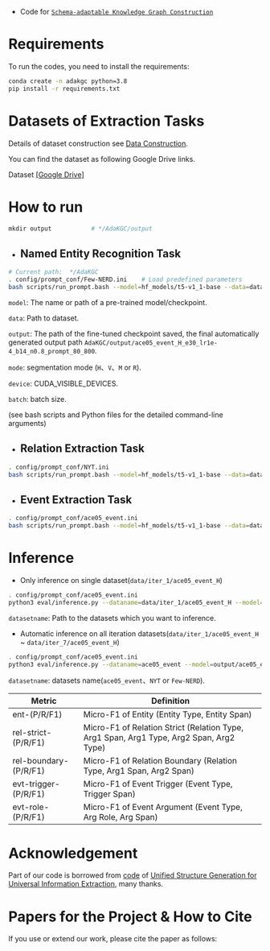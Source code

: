 - Code for [`Schema-adaptable Knowledge Graph Construction`]()


# Requirements

To run the codes, you need to install the requirements:

``` bash
conda create -n adakgc python=3.8
pip install -r requirements.txt

```



# Datasets of Extraction Tasks

Details of dataset construction see [Data Construction](dataset_construct/README.md).

You can find the dataset as following Google Drive links.

Dataset [[Google Drive]]()



# How to run

```python
mkdir output           # */AdaKGC/output
```

+ ## Named Entity Recognition Task

```bash
# Current path:  */AdaKGC
. config/prompt_conf/Few-NERD.ini    # Load predefined parameters
bash scripts/run_prompt.bash --model=hf_models/t5-v1_1-base --data=data/iter_1/Few-NERD_H --output=output/Few-NERD --mode=H --device=0 --batch=16

```

`model`:  The name or path of a pre-trained model/checkpoint.

`data`: Path to dataset.

`output`: The path of the fine-tuned checkpoint saved, the final automatically generated output path `AdaKGC/output/ace05_event_H_e30_lr1e-4_b14_n0.8_prompt_80_800`.

`mode`: segmentation mode (`H`、`V`、`M` or `R`).

`device`: CUDA_VISIBLE_DEVICES.

`batch`: batch size.

(see bash scripts and Python files for the detailed command-line arguments)

+ ## Relation Extraction Task


```bash
. config/prompt_conf/NYT.ini    
bash scripts/run_prompt.bash --model=hf_models/t5-v1_1-base --data=data/iter_1/NYT_H --output=output/NYT --mode=H --device=0 --batch=16
```



+ ## Event Extraction Task

```bash
. config/prompt_conf/ace05_event.ini    
bash scripts/run_prompt.bash --model=hf_models/t5-v1_1-base --data=data/iter_1/ace05_event_H --output=output/ace05_event --mode=H --device=0 --batch=16
```



# Inference

* Only inference on single dataset(`data/iter_1/ace05_event_H`)

```bash
. config/prompt_conf/ace05_event.ini
python3 eval/inference.py --dataname=data/iter_1/ace05_event_H --model=output/ace05_event_H_e30_lr1e-4_b14_n0.8_prompt_80_800 --task=event --cuda=0 --mode=H --use_ssi=${use_ssi} --use_task=${use_task} --use_prompt=${use_prompt} --prompt_len=${prompt_len} --prompt_dim=${prompt_dim}

```

`datasetname`: Path to the datasets which you want to inference.

* Automatic inference on all iteration datasets(`data/iter_1/ace05_event_H` ~ `data/iter_7/ace05_event_H`)

```bash
. config/prompt_conf/ace05_event.ini
python3 eval/inference.py --dataname=ace05_event --model=output/ace05_event_H_e30_lr1e-4_b14_n0.8_prompt_80_800 --task=event --cuda=0 --mode=H --use_ssi=${use_ssi} --use_task=${use_task} --use_prompt=${use_prompt} --prompt_len=${prompt_len} --prompt_dim=${prompt_dim}

```

`datasetname`: datasets name(`ace05_event`、`NYT` or `Few-NERD`).

| Metric      | Definition |
| ----------- | ----------- |
| ent-(P/R/F1)      | Micro-F1 of Entity (Entity Type, Entity Span) |
| rel-strict-(P/R/F1)   | Micro-F1 of Relation Strict (Relation Type, Arg1 Span, Arg1 Type, Arg2 Span, Arg2 Type) |
| rel-boundary-(P/R/F1)   | Micro-F1 of Relation Boundary (Relation Type, Arg1 Span, Arg2 Span) |
| evt-trigger-(P/R/F1)   | Micro-F1 of Event Trigger (Event Type, Trigger Span) |
| evt-role-(P/R/F1)   | Micro-F1 of Event Argument (Event Type, Arg Role, Arg Span) |



# Acknowledgement

Part of our code is borrowed from [code](https://github.com/universal-ie/UIE) of [Unified Structure Generation for Universal Information Extraction](https://arxiv.org/abs/2203.12277), many thanks.

# Papers for the Project & How to Cite

If you use or extend our work, please cite the paper as follows:

```bibtex

```

